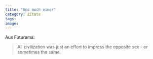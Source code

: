 ```yaml
---
title: "Und noch einer"
category: Zitate
tags: 
image: 
---
```


Aus Futurama:  


> All civilization was just an effort to impress the opposite sex - or sometimes the same.

